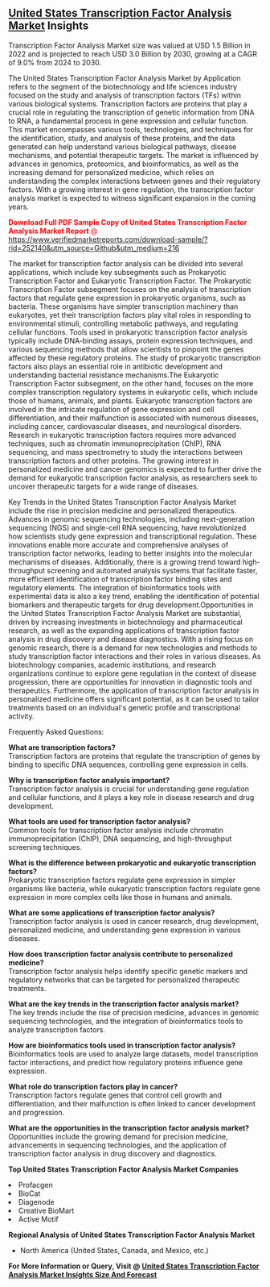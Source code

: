 <h2><a href="https://www.verifiedmarketreports.com/download-sample/?rid=252140&amp;utm_source=Github&amp;utm_medium=216" target="_blank">United States Transcription Factor Analysis Market</a> Insights</h2><p>Transcription Factor Analysis Market size was valued at USD 1.5 Billion in 2022 and is projected to reach USD 3.0 Billion by 2030, growing at a CAGR of 9.0% from 2024 to 2030.</p><p><p>The United States Transcription Factor Analysis Market by Application refers to the segment of the biotechnology and life sciences industry focused on the study and analysis of transcription factors (TFs) within various biological systems. Transcription factors are proteins that play a crucial role in regulating the transcription of genetic information from DNA to RNA, a fundamental process in gene expression and cellular function. This market encompasses various tools, technologies, and techniques for the identification, study, and analysis of these proteins, and the data generated can help understand various biological pathways, disease mechanisms, and potential therapeutic targets. The market is influenced by advances in genomics, proteomics, and bioinformatics, as well as the increasing demand for personalized medicine, which relies on understanding the complex interactions between genes and their regulatory factors. With a growing interest in gene regulation, the transcription factor analysis market is expected to witness significant expansion in the coming years.<p><span class=""><span style="color: #ff0000;"><strong>Download Full PDF Sample Copy of United States Transcription Factor Analysis Market Report</strong> @ </span><a href="https://www.verifiedmarketreports.com/download-sample/?rid=252140&amp;utm_source=Github&amp;utm_medium=216" target="_blank">https://www.verifiedmarketreports.com/download-sample/?rid=252140&amp;utm_source=Github&amp;utm_medium=216</a></span></p></p><p>The market for transcription factor analysis can be divided into several applications, which include key subsegments such as Prokaryotic Transcription Factor and Eukaryotic Transcription Factor. The Prokaryotic Transcription Factor subsegment focuses on the analysis of transcription factors that regulate gene expression in prokaryotic organisms, such as bacteria. These organisms have simpler transcription machinery than eukaryotes, yet their transcription factors play vital roles in responding to environmental stimuli, controlling metabolic pathways, and regulating cellular functions. Tools used in prokaryotic transcription factor analysis typically include DNA-binding assays, protein expression techniques, and various sequencing methods that allow scientists to pinpoint the genes affected by these regulatory proteins. The study of prokaryotic transcription factors also plays an essential role in antibiotic development and understanding bacterial resistance mechanisms.The Eukaryotic Transcription Factor subsegment, on the other hand, focuses on the more complex transcription regulatory systems in eukaryotic cells, which include those of humans, animals, and plants. Eukaryotic transcription factors are involved in the intricate regulation of gene expression and cell differentiation, and their malfunction is associated with numerous diseases, including cancer, cardiovascular diseases, and neurological disorders. Research in eukaryotic transcription factors requires more advanced techniques, such as chromatin immunoprecipitation (ChIP), RNA sequencing, and mass spectrometry to study the interactions between transcription factors and other proteins. The growing interest in personalized medicine and cancer genomics is expected to further drive the demand for eukaryotic transcription factor analysis, as researchers seek to uncover therapeutic targets for a wide range of diseases.</p><p>Key Trends in the United States Transcription Factor Analysis Market include the rise in precision medicine and personalized therapeutics. Advances in genomic sequencing technologies, including next-generation sequencing (NGS) and single-cell RNA sequencing, have revolutionized how scientists study gene expression and transcriptional regulation. These innovations enable more accurate and comprehensive analyses of transcription factor networks, leading to better insights into the molecular mechanisms of diseases. Additionally, there is a growing trend toward high-throughput screening and automated analysis systems that facilitate faster, more efficient identification of transcription factor binding sites and regulatory elements. The integration of bioinformatics tools with experimental data is also a key trend, enabling the identification of potential biomarkers and therapeutic targets for drug development.Opportunities in the United States Transcription Factor Analysis Market are substantial, driven by increasing investments in biotechnology and pharmaceutical research, as well as the expanding applications of transcription factor analysis in drug discovery and disease diagnostics. With a rising focus on genomic research, there is a demand for new technologies and methods to study transcription factor interactions and their roles in various diseases. As biotechnology companies, academic institutions, and research organizations continue to explore gene regulation in the context of disease progression, there are opportunities for innovation in diagnostic tools and therapeutics. Furthermore, the application of transcription factor analysis in personalized medicine offers significant potential, as it can be used to tailor treatments based on an individual's genetic profile and transcriptional activity.</p><p>Frequently Asked Questions:</p><p><b>What are transcription factors?</b><br>Transcription factors are proteins that regulate the transcription of genes by binding to specific DNA sequences, controlling gene expression in cells.</p><p><b>Why is transcription factor analysis important?</b><br>Transcription factor analysis is crucial for understanding gene regulation and cellular functions, and it plays a key role in disease research and drug development.</p><p><b>What tools are used for transcription factor analysis?</b><br>Common tools for transcription factor analysis include chromatin immunoprecipitation (ChIP), DNA sequencing, and high-throughput screening techniques.</p><p><b>What is the difference between prokaryotic and eukaryotic transcription factors?</b><br>Prokaryotic transcription factors regulate gene expression in simpler organisms like bacteria, while eukaryotic transcription factors regulate gene expression in more complex cells like those in humans and animals.</p><p><b>What are some applications of transcription factor analysis?</b><br>Transcription factor analysis is used in cancer research, drug development, personalized medicine, and understanding gene expression in various diseases.</p><p><b>How does transcription factor analysis contribute to personalized medicine?</b><br>Transcription factor analysis helps identify specific genetic markers and regulatory networks that can be targeted for personalized therapeutic treatments.</p><p><b>What are the key trends in the transcription factor analysis market?</b><br>The key trends include the rise of precision medicine, advances in genomic sequencing technologies, and the integration of bioinformatics tools to analyze transcription factors.</p><p><b>How are bioinformatics tools used in transcription factor analysis?</b><br>Bioinformatics tools are used to analyze large datasets, model transcription factor interactions, and predict how regulatory proteins influence gene expression.</p><p><b>What role do transcription factors play in cancer?</b><br>Transcription factors regulate genes that control cell growth and differentiation, and their malfunction is often linked to cancer development and progression.</p><p><b>What are the opportunities in the transcription factor analysis market?</b><br>Opportunities include the growing demand for precision medicine, advancements in sequencing technologies, and the application of transcription factor analysis in drug discovery and diagnostics.</p></p><p><strong>Top United States Transcription Factor Analysis Market Companies</strong></p><div data-test-id=""><p><li>Profacgen</li><li> BioCat</li><li> Diagenode</li><li> Creative BioMart</li><li> Active Motif</li></p><div><strong>Regional Analysis of&nbsp;United States Transcription Factor Analysis Market</strong></div><ul><li dir="ltr"><p dir="ltr">North America&nbsp;(United States, Canada, and Mexico, etc.)</p></li></ul><p><strong>For More Information or Query, Visit @&nbsp;</strong><strong><a href="https://www.verifiedmarketreports.com/product/transcription-factor-analysis-market/?utm_source=Github&amp;utm_medium=216" target="_blank">United States Transcription Factor Analysis Market Insights Size And Forecast</a></strong></p></div>
